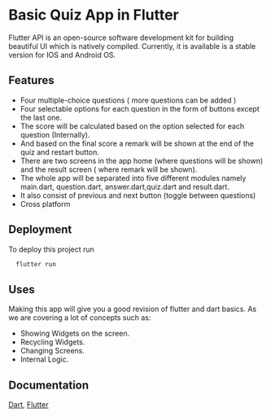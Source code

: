 # Basic Quiz App in Flutter

Flutter API is an open-source software development kit for building beautiful UI which is natively compiled. 
Currently, it is available is a stable version for IOS and Android OS.



## Features

- Four multiple-choice questions ( more questions can be added )
- Four selectable options for each question in the form of buttons except the last one.
- The score will be calculated based on the option selected for each question (Internally).
- And based on the final score a remark will be shown at the end of the quiz and restart button.
- There are two screens in the app home (where questions will be shown) and the result screen ( where remark will be shown).
- The whole app will be separated into five different modules namely main.dart, question.dart, answer.dart,quiz.dart and result.dart.
- It also consist of previous and next button (toggle between questions)
- Cross platform


## Deployment

To deploy this project run

```bash
  flutter run
```


## Uses

Making this app will give you a good revision of flutter and dart basics. As we are covering a lot of concepts such as:

- Showing Widgets on the screen.
- Recycling Widgets.
- Changing Screens.
- Internal Logic.
## Documentation

[Dart](https://dart.dev/guides),
[Flutter](https://docs.flutter.dev/)


